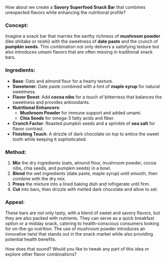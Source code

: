 How about we create a **Savory Superfood Snack Bar** that combines unexpected flavors while enhancing the nutritional profile? 

### Concept:
Imagine a snack bar that marries the earthy richness of **mushroom powder** (like shiitake or reishi) with the sweetness of **date paste** and the crunch of **pumpkin seeds**. This combination not only delivers a satisfying texture but also introduces umami flavors that are often missing in traditional snack bars. 

### Ingredients:
- **Base**: Oats and almond flour for a hearty texture.
- **Sweetener**: Date paste combined with a hint of **maple syrup** for natural sweetness.
- **Flavor Boost**: Add **cocoa nibs** for a touch of bitterness that balances the sweetness and provides antioxidants.
- **Nutritional Enhancers**: 
  - **Mushroom Powder** for immune support and added umami.
  - **Chia Seeds** for omega-3 fatty acids and fiber.
- **Crunch Factor**: Roasted pumpkin seeds and a sprinkle of **sea salt** for flavor contrast.
- **Finishing Touch**: A drizzle of dark chocolate on top to entice the sweet tooth while keeping it sophisticated.

### Method:
1. **Mix** the dry ingredients (oats, almond flour, mushroom powder, cocoa nibs, chia seeds, and pumpkin seeds) in a bowl.
2. **Blend** the wet ingredients (date paste, maple syrup) until smooth, then combine with the dry mix.
3. **Press** the mixture into a lined baking dish and refrigerate until firm.
4. **Cut** into bars, then drizzle with melted dark chocolate and allow to set.

### Appeal:
These bars are not only tasty, with a blend of sweet and savory flavors, but they are also packed with nutrients. They can serve as a quick breakfast option or a midday snack, catering to health-conscious consumers looking for on-the-go nutrition. The use of mushroom powder introduces an innovative twist that stands out in the snack market while also providing potential health benefits.

How does that sound? Would you like to tweak any part of this idea or explore other flavor combinations?